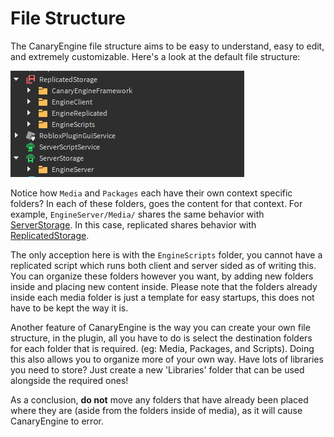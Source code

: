# File Structure

The CanaryEngine file structure aims to be easy to understand, easy to edit, and extremely customizable. Here's a look at the default file structure:

![Default CanaryEngine file structure](images/default-explorer.png)

Notice how `Media` and `Packages` each have their own context specific folders? In each of these folders, goes the content for that context. For example, `EngineServer/Media/` shares the same behavior with [ServerStorage](https://create.roblox.com/docs/reference/engine/classes/ServerStorage). In this case, replicated shares behavior with [ReplicatedStorage](https://create.roblox.com/docs/reference/engine/classes/ReplicatedStorage).

The only acception here is with the `EngineScripts` folder, you cannot have a replicated script which runs both client and server sided as of writing this. You can organize these folders however you want, by adding new folders inside and placing new content inside. Please note that the folders already inside each media folder is just a template for easy startups, this does not have to be kept the way it is.

Another feature of CanaryEngine is the way you can create your own file structure, in the plugin, all you have to do is select the destination folders for each folder that is required. (eg: Media, Packages, and Scripts). Doing this also allows you to organize more of your own way. Have lots of libraries you need to store? Just create a new 'Libraries' folder that can be used alongside the required ones!

As a conclusion, **do not** move any folders that have already been placed where they are (aside from the folders inside of media), as it will cause CanaryEngine to error.